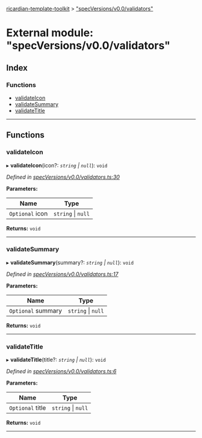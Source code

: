 [ricardian-template-toolkit](../README.md) > ["specVersions/v0.0/validators"](../modules/_specversions_v0_0_validators_.md)

# External module: "specVersions/v0.0/validators"

## Index

### Functions

* [validateIcon](_specversions_v0_0_validators_.md#validateicon)
* [validateSummary](_specversions_v0_0_validators_.md#validatesummary)
* [validateTitle](_specversions_v0_0_validators_.md#validatetitle)

---

## Functions

<a id="validateicon"></a>

###  validateIcon

▸ **validateIcon**(icon?: *`string` \| `null`*): `void`

*Defined in [specVersions/v0.0/validators.ts:30](https://github.com/EOSIO/ricardian-template-toolkit/blob/40d686c/src/specVersions/v0.0/validators.ts#L30)*

**Parameters:**

| Name | Type |
| ------ | ------ |
| `Optional` icon | `string` \| `null` |

**Returns:** `void`

___
<a id="validatesummary"></a>

###  validateSummary

▸ **validateSummary**(summary?: *`string` \| `null`*): `void`

*Defined in [specVersions/v0.0/validators.ts:17](https://github.com/EOSIO/ricardian-template-toolkit/blob/40d686c/src/specVersions/v0.0/validators.ts#L17)*

**Parameters:**

| Name | Type |
| ------ | ------ |
| `Optional` summary | `string` \| `null` |

**Returns:** `void`

___
<a id="validatetitle"></a>

###  validateTitle

▸ **validateTitle**(title?: *`string` \| `null`*): `void`

*Defined in [specVersions/v0.0/validators.ts:6](https://github.com/EOSIO/ricardian-template-toolkit/blob/40d686c/src/specVersions/v0.0/validators.ts#L6)*

**Parameters:**

| Name | Type |
| ------ | ------ |
| `Optional` title | `string` \| `null` |

**Returns:** `void`

___

